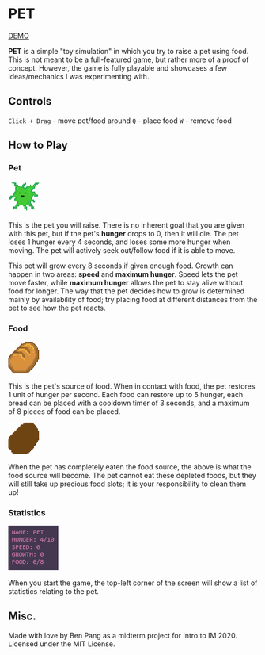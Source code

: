 # PET

[DEMO](https://bennyboy.tech/petproject)

**PET** is a simple "toy simulation" in which you try to raise a pet using food. This is not meant to be a full-featured game, but rather more of a proof of concept. However, the game is fully playable and showcases a few ideas/mechanics I was experimenting with.

## Controls

`Click + Drag` - move pet/food around
`Q` - place food
`W` - remove food

## How to Play

### Pet

![pet](media/slime.png)

This is the pet you will raise. There is no inherent goal that you are given with this pet, but if the pet's **hunger** drops to 0, then it will die. The pet loses 1 hunger every 4 seconds, and loses some more hunger when moving. The pet will actively seek out/follow food if it is able to move.

This pet will grow every 8 seconds if given enough food. Growth can happen in two areas: **speed** and **maximum hunger**. Speed lets the pet move faster, while **maximum hunger** allows the pet to stay alive without food for longer. The way that the pet decides how to grow is determined mainly by availability of food; try placing food at different distances from the pet to see how the pet reacts.

### Food

![food](media/bread.png)

This is the pet's source of food. When in contact with food, the pet restores 1 unit of hunger per second. Each food can restore up to 5 hunger, each bread can be placed with a cooldown timer of 3 seconds, and a maximum of 8 pieces of food can be placed.

![depleted food](media/brdead.png)

When the pet has completely eaten the food source, the above is what the food source will become. The pet cannot eat these depleted foods, but they will still take up precious food slots; it is your responsibility to clean them up!

### Statistics

![stats](media/stats.png)

When you start the game, the top-left corner of the screen will show a list of statistics relating to the pet.

## Misc.

Made with love by Ben Pang as a midterm project for Intro to IM 2020. Licensed under the MIT License.
